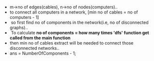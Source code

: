 * m->no of edges(cables), n->no of nodes(computers)..
* to connect all computers in a network, [min no of cables = no of computers - 1]
*  so first find no of components in the network(i.e, no of disconnected graphs)..
*  To calculate **no of components = how many times 'dfs' function get called from the main function**
* then min no of cables extract will be needed to connect those disconnected networks..
* ans = NumberOfComponents - 1;